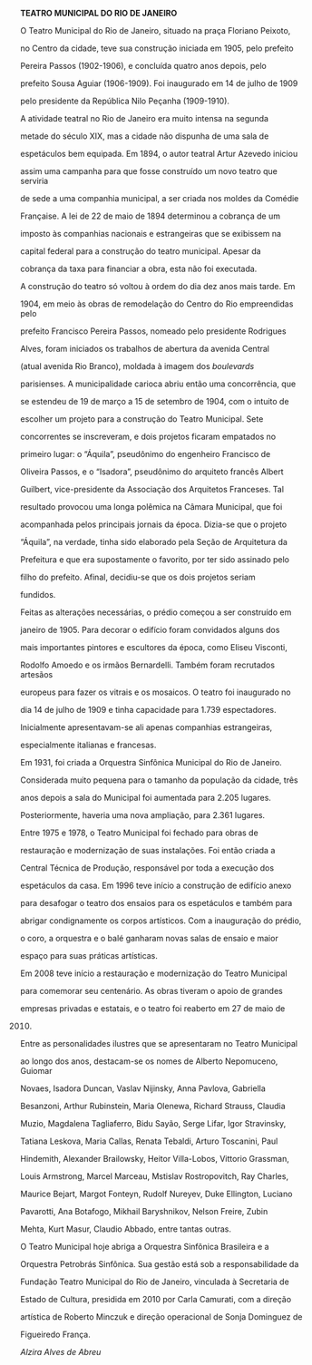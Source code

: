 **TEATRO MUNICIPAL DO RIO DE JANEIRO**



O Teatro Municipal do Rio de Janeiro, situado na praça Floriano Peixoto,

no Centro da cidade, teve sua construção iniciada em 1905, pelo prefeito

Pereira Passos (1902-1906), e concluída quatro anos depois, pelo

prefeito Sousa Aguiar (1906-1909). Foi inaugurado em 14 de julho de 1909

pelo presidente da República Nilo Peçanha (1909-1910).



A atividade teatral no Rio de Janeiro era muito intensa na segunda

metade do século XIX, mas a cidade não dispunha de uma sala de

espetáculos bem equipada. Em 1894, o autor teatral Artur Azevedo iniciou

assim uma campanha para que fosse construído um novo teatro que serviria

de sede a uma companhia municipal, a ser criada nos moldes da Comédie

Française. A lei de 22 de maio de 1894 determinou a cobrança de um

imposto às companhias nacionais e estrangeiras que se exibissem na

capital federal para a construção do teatro municipal. Apesar da

cobrança da taxa para financiar a obra, esta não foi executada.



A construção do teatro só voltou à ordem do dia dez anos mais tarde. Em

1904, em meio às obras de remodelação do Centro do Rio empreendidas pelo

prefeito Francisco Pereira Passos, nomeado pelo presidente Rodrigues

Alves, foram iniciados os trabalhos de abertura da avenida Central

(atual avenida Rio Branco), moldada à imagem dos *boulevards*

parisienses. A municipalidade carioca abriu então uma concorrência, que

se estendeu de 19 de março a 15 de setembro de 1904, com o intuito de

escolher um projeto para a construção do Teatro Municipal. Sete

concorrentes se inscreveram, e dois projetos ficaram empatados no

primeiro lugar: o “Áquila”, pseudônimo do engenheiro Francisco de

Oliveira Passos, e o “Isadora”, pseudônimo do arquiteto francês Albert

Guilbert, vice-presidente da Associação dos Arquitetos Franceses. Tal

resultado provocou uma longa polêmica na Câmara Municipal, que foi

acompanhada pelos principais jornais da época. Dizia-se que o projeto

“Áquila”, na verdade, tinha sido elaborado pela Seção de Arquitetura da

Prefeitura e que era supostamente o favorito, por ter sido assinado pelo

filho do prefeito. Afinal, decidiu-se que os dois projetos seriam

fundidos.



Feitas as alterações necessárias, o prédio começou a ser construído em

janeiro de 1905. Para decorar o edifício foram convidados alguns dos

mais importantes pintores e escultores da época, como Eliseu Visconti,

Rodolfo Amoedo e os irmãos Bernardelli. Também foram recrutados artesãos

europeus para fazer os vitrais e os mosaicos. O teatro foi inaugurado no

dia 14 de julho de 1909 e tinha capacidade para 1.739 espectadores.

Inicialmente apresentavam-se ali apenas companhias estrangeiras,

especialmente italianas e francesas.



Em 1931, foi criada a Orquestra Sinfônica Municipal do Rio de Janeiro.

Considerada muito pequena para o tamanho da população da cidade, três

anos depois a sala do Municipal foi aumentada para 2.205 lugares.

Posteriormente, haveria uma nova ampliação, para 2.361 lugares.



Entre 1975 e 1978, o Teatro Municipal foi fechado para obras de

restauração e modernização de suas instalações. Foi então criada a

Central Técnica de Produção, responsável por toda a execução dos

espetáculos da casa. Em 1996 teve início a construção de edifício anexo

para desafogar o teatro dos ensaios para os espetáculos e também para

abrigar condignamente os corpos artísticos. Com a inauguração do prédio,

o coro, a orquestra e o balé ganharam novas salas de ensaio e maior

espaço para suas práticas artísticas.



Em 2008 teve início a restauração e modernização do Teatro Municipal

para comemorar seu centenário. As obras tiveram o apoio de grandes

empresas privadas e estatais, e o teatro foi reaberto em 27 de maio de

2010.



Entre as personalidades ilustres que se apresentaram no Teatro Municipal

ao longo dos anos, destacam-se os nomes de Alberto Nepomuceno, Guiomar

Novaes, Isadora Duncan, Vaslav Nijinsky, Anna Pavlova, Gabriella

Besanzoni, Arthur Rubinstein, Maria Olenewa, Richard Strauss, Claudia

Muzio, Magdalena Tagliaferro, Bidu Sayão, Serge Lifar, Igor Stravinsky,

Tatiana Leskova, Maria Callas, Renata Tebaldi, Arturo Toscanini, Paul

Hindemith, Alexander Brailowsky, Heitor Villa-Lobos, Vittorio Grassman,

Louis Armstrong, Marcel Marceau, Mstislav Rostropovitch, Ray Charles,

Maurice Bejart, Margot Fonteyn, Rudolf Nureyev, Duke Ellington, Luciano

Pavarotti, Ana Botafogo, Mikhail Baryshnikov, Nelson Freire, Zubin

Mehta, Kurt Masur, Claudio Abbado, entre tantas outras.



O Teatro Municipal hoje abriga a Orquestra Sinfônica Brasileira e a

Orquestra Petrobrás Sinfônica. Sua gestão está sob a responsabilidade da

Fundação Teatro Municipal do Rio de Janeiro, vinculada à Secretaria de

Estado de Cultura, presidida em 2010 por Carla Camurati, com a direção

artística de Roberto Minczuk e direção operacional de Sonja Dominguez de

Figueiredo França.



*Alzira Alves de Abreu*



